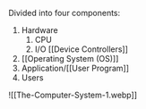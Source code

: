 Divided into four components:
1. Hardware
	1. CPU 
	2. I/O [[Device Controllers]] 
2. [[Operating System (OS)]]
3. Application/[[User Program]]
4. Users

![[The-Computer-System-1.webp]]
